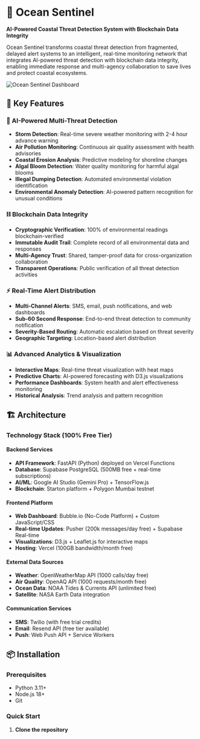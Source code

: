 # 🌊 Ocean Sentinel

**AI-Powered Coastal Threat Detection System with Blockchain Data Integrity**

Ocean Sentinel transforms coastal threat detection from fragmented, delayed alert systems to an intelligent, real-time monitoring network that integrates AI-powered threat detection with blockchain data integrity, enabling immediate response and multi-agency collaboration to save lives and protect coastal ecosystems.

![Ocean Sentinel Dashboard](docs/images/dashboard-preview.png)

## 🚀 Key Features

### 🤖 AI-Powered Multi-Threat Detection
- **Storm Detection**: Real-time severe weather monitoring with 2-4 hour advance warning
- **Air Pollution Monitoring**: Continuous air quality assessment with health advisories  
- **Coastal Erosion Analysis**: Predictive modeling for shoreline changes
- **Algal Bloom Detection**: Water quality monitoring for harmful algal blooms
- **Illegal Dumping Detection**: Automated environmental violation identification
- **Environmental Anomaly Detection**: AI-powered pattern recognition for unusual conditions

### ⛓️ Blockchain Data Integrity
- **Cryptographic Verification**: 100% of environmental readings blockchain-verified
- **Immutable Audit Trail**: Complete record of all environmental data and responses
- **Multi-Agency Trust**: Shared, tamper-proof data for cross-organization collaboration
- **Transparent Operations**: Public verification of all threat detection activities

### ⚡ Real-Time Alert Distribution
- **Multi-Channel Alerts**: SMS, email, push notifications, and web dashboards
- **Sub-60 Second Response**: End-to-end threat detection to community notification
- **Severity-Based Routing**: Automatic escalation based on threat severity
- **Geographic Targeting**: Location-based alert distribution

### 📊 Advanced Analytics & Visualization
- **Interactive Maps**: Real-time threat visualization with heat maps
- **Predictive Charts**: AI-powered forecasting with D3.js visualizations
- **Performance Dashboards**: System health and alert effectiveness monitoring
- **Historical Analysis**: Trend analysis and pattern recognition

## 🏗️ Architecture

### Technology Stack (100% Free Tier)

#### Backend Services
- **API Framework**: FastAPI (Python) deployed on Vercel Functions
- **Database**: Supabase PostgreSQL (500MB free + real-time subscriptions)
- **AI/ML**: Google AI Studio (Gemini Pro) + TensorFlow.js
- **Blockchain**: Starton platform + Polygon Mumbai testnet

#### Frontend Platform  
- **Web Dashboard**: Bubble.io (No-Code Platform) + Custom JavaScript/CSS
- **Real-time Updates**: Pusher (200k messages/day free) + Supabase Real-time
- **Visualizations**: D3.js + Leaflet.js for interactive maps
- **Hosting**: Vercel (100GB bandwidth/month free)

#### External Data Sources
- **Weather**: OpenWeatherMap API (1000 calls/day free)
- **Air Quality**: OpenAQ API (1000 requests/month free)  
- **Ocean Data**: NOAA Tides & Currents API (unlimited free)
- **Satellite**: NASA Earth Data integration

#### Communication Services
- **SMS**: Twilio (with free trial credits)
- **Email**: Resend API (free tier available)
- **Push**: Web Push API + Service Workers

## 📦 Installation

### Prerequisites
- Python 3.11+
- Node.js 18+
- Git

### Quick Start

1. **Clone the repository**
